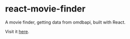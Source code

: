 # react-movie-finder
A movie finder, getting data from omdbapi, built with React.

Visit it [here](https://vibrant-nightingale-79b6a4.netlify.app/).